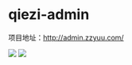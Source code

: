# qiezi-admin

项目地址：http://admin.zzyuu.com/



<img src="https://github.com/renmay/qiezi-admin/blob/master/blob/1.jpg"/>
<img src="https://github.com/renmay/qiezi-admin/blob/master/blob/2.jpg"/>
